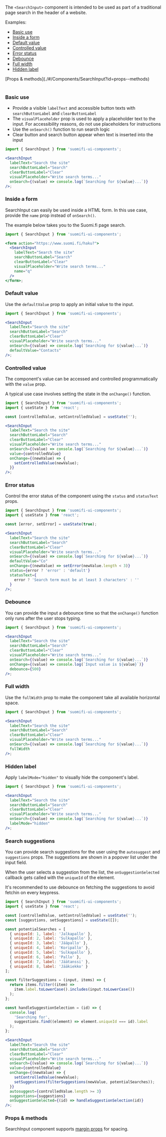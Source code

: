 The `<SearchInput>` component is intended to be used as part of a traditional page search in the header of a website.

Examples:

- [Basic use](./#/Components/SearchInput?id=basic-use)
- [Inside a form](./#/Components/SearchInput?id=inside-a-form)
- [Default value](./#/Components/SearchInput?id=default-value)
- [Controlled value](./#/Components/SearchInput?id=controlled-value)
- [Error status](./#/Components/SearchInput?id=error-status)
- [Debounce](./#/Components/SearchInput?id=debounce)
- [Full width](./#/Components/SearchInput?id=full-width)
- [Hidden label](./#/Components/SearchInput?id=hidden-label)

<div style="margin-bottom: 40px">
  [Props & methods](./#/Components/SearchInput?id=props--methods)
</div>

### Basic use

- Provide a visible `labelText` and accessible button texts with `searchButtonLabel` and `clearButtonLabel`
- The `visualPlaceholder` prop is used to apply a placeholder text to the input. For accessibility reasons, do not use placeholders for instructions
- Use the `onSearch()` function to run search logic
- Clear button and search button appear when text is inserted into the input

```jsx
import { SearchInput } from 'suomifi-ui-components';

<SearchInput
  labelText="Search the site"
  searchButtonLabel="Search"
  clearButtonLabel="Clear"
  visualPlaceholder="Write search terms..."
  onSearch={(value) => console.log(`Searching for ${value}...`)}
/>;
```

### Inside a form

SearchInput can easily be used inside a HTML form. In this use case, provide the `name` prop instead of `onSearch()`.

The example below takes you to the Suomi.fi page search.

```jsx
import { SearchInput } from 'suomifi-ui-components';

<form action="https://www.suomi.fi/haku?">
  <SearchInput
    labelText="Search the site"
    searchButtonLabel="Search"
    clearButtonLabel="Clear"
    visualPlaceholder="Write search terms..."
    name="q"
  />
</form>;
```

### Default value

Use the `defaultValue` prop to apply an initial value to the input.

```jsx
import { SearchInput } from 'suomifi-ui-components';

<SearchInput
  labelText="Search the site"
  searchButtonLabel="Search"
  clearButtonLabel="Clear"
  visualPlaceholder="Write search terms..."
  onSearch={(value) => console.log(`Searching for ${value}...`)}
  defaultValue="Contacts"
/>;
```

### Controlled value

The component's value can be accessed and controlled programmatically with the `value` prop.

A typical use case involves setting the state in the `onChange()` function.

```jsx
import { SearchInput } from 'suomifi-ui-components';
import { useState } from 'react';

const [controlledValue, setControlledValue] = useState('');

<SearchInput
  labelText="Search the site"
  searchButtonLabel="Search"
  clearButtonLabel="Clear"
  visualPlaceholder="Write search terms..."
  onSearch={(value) => console.log(`Searching for ${value}...`)}
  value={controlledValue}
  onChange={(newValue) => {
    setControlledValue(newValue);
  }}
/>;
```

### Error status

Control the error status of the component using the `status` and `statusText` props.

```jsx
import { SearchInput } from 'suomifi-ui-components';
import { useState } from 'react';

const [error, setError] = useState(true);

<SearchInput
  labelText="Search the site"
  searchButtonLabel="Search"
  clearButtonLabel="Clear"
  visualPlaceholder="Write search terms..."
  onSearch={(value) => console.log(`Searching for ${value}...`)}
  defaultValue="Co"
  onChange={(newValue) => setError(newValue.length < 3)}
  status={error ? 'error' : 'default'}
  statusText={
    error ? 'Search term must be at least 3 characters' : ''
  }
/>;
```

### Debounce

You can provide the input a debounce time so that the `onChange()` function only runs after the user stops typing.

```jsx
import { SearchInput } from 'suomifi-ui-components';

<SearchInput
  labelText="Search the site"
  searchButtonLabel="Search"
  clearButtonLabel="Clear"
  visualPlaceholder="Write search terms..."
  onSearch={(value) => console.log(`Searching for ${value}...`)}
  onChange={(value) => console.log(`Input value is ${value}`)}
  debounce={500}
/>;
```

### Full width

Use the `fullWidth` prop to make the component take all available horizontal space.

```jsx
import { SearchInput } from 'suomifi-ui-components';

<SearchInput
  labelText="Search the site"
  searchButtonLabel="Search"
  clearButtonLabel="Clear"
  visualPlaceholder="Write search terms..."
  onSearch={(value) => console.log(`Searching for ${value}...`)}
  fullWidth
/>;
```

### Hidden label

Apply `labelMode="hidden"` to visually hide the component's label.

```jsx
import { SearchInput } from 'suomifi-ui-components';

<SearchInput
  labelText="Search the site"
  searchButtonLabel="Search"
  clearButtonLabel="Clear"
  visualPlaceholder="Write search terms..."
  onSearch={(value) => console.log(`Searching for ${value}...`)}
  labelMode="hidden"
/>;
```

### Search suggestions

You can provide search suggestions for the user using the `autosuggest` and `suggestions` props. The suggestions are shown in a popover list under the input field.

When the user selects a suggestion from the list, the `onSuggestionSelected` callback gets called with the `uniqueId` of the element.

It's recommended to use debounce on fetching the suggestions to avoid fetchin on every keypress.

```jsx
import { SearchInput } from 'suomifi-ui-components';
import { useState } from 'react';

const [controlledValue, setControlledValue] = useState('');
const [suggestions, setSuggestions] = useState([]);

const potentialSearches = [
  { uniqueId: 1, label: 'Jalkapallo' },
  { uniqueId: 2, label: 'Sulkapallo' },
  { uniqueId: 3, label: 'Jääpallo' },
  { uniqueId: 4, label: 'Koripallo' },
  { uniqueId: 5, label: 'Sulkapallo' },
  { uniqueId: 6, label: 'Pallo' },
  { uniqueId: 7, label: 'Jäätanssi' },
  { uniqueId: 8, label: 'Jääkiekko' }
];

const filterSuggestions = (input, items) => {
  return items.filter((item) =>
    item.label.toLowerCase().includes(input.toLowerCase())
  );
};

const handleSuggestionSelection = (id) => {
  console.log(
    'Searching for',
    suggestions.find((element) => element.uniqueId === id).label
  );
};

<SearchInput
  labelText="Search the site"
  searchButtonLabel="Search"
  clearButtonLabel="Clear"
  visualPlaceholder="Write search terms..."
  onSearch={(value) => console.log(`Searching for ${value}...`)}
  value={controlledValue}
  onChange={(newValue) => {
    setControlledValue(newValue);
    setSuggestions(filterSuggestions(newValue, potentialSearches));
  }}
  autosuggest={controlledValue.length >= 3}
  suggestions={suggestions}
  onSuggestionSelected={(id) => handleSuggestionSelection(id)}
/>;
```

### Props & methods

SearchInput component supports [margin props](./#/Spacing/Margin%20props) for spacing.
